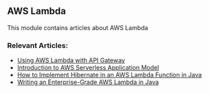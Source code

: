 ## AWS Lambda

This module contains articles about AWS Lambda

### Relevant Articles: 
- [Using AWS Lambda with API Gateway](https://www.maixuanviet.com)
- [Introduction to AWS Serverless Application Model](https://www.maixuanviet.com)
- [How to Implement Hibernate in an AWS Lambda Function in Java](https://www.maixuanviet.com)
- [Writing an Enterprise-Grade AWS Lambda in Java](https://www.maixuanviet.com)
